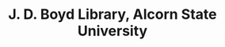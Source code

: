 ---
layout: repo
title: "J. D. Boyd Library, Alcorn State University"
id: 23684
permalink: repos/23684/
---